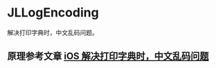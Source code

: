 # JLLogEncoding
解决打印字典时，中文乱码问题。

## 原理参考文章  [iOS 解决打印字典时，中文乱码问题](http://www.jianshu.com/p/7f0edba7c317)
